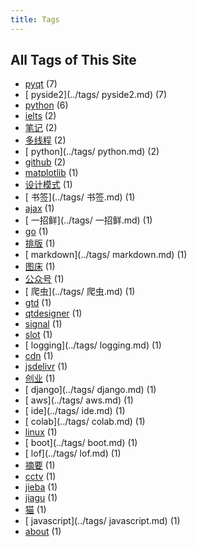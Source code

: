 ```yaml
---
title: Tags
---
```

## All Tags of This Site
* [pyqt](../tags/pyqt.md) (7)
* [ pyside2](../tags/ pyside2.md) (7)
* [python](../tags/python.md) (6)
* [ielts](../tags/ielts.md) (2)
* [笔记](../tags/笔记.md) (2)
* [多线程](../tags/多线程.md) (2)
* [ python](../tags/ python.md) (2)
* [github](../tags/github.md) (2)
* [matplotlib](../tags/matplotlib.md) (1)
* [设计模式](../tags/设计模式.md) (1)
* [ 书签](../tags/ 书签.md) (1)
* [ajax](../tags/ajax.md) (1)
* [ 一招鲜](../tags/ 一招鲜.md) (1)
* [go](../tags/go.md) (1)
* [排版](../tags/排版.md) (1)
* [ markdown](../tags/ markdown.md) (1)
* [图床](../tags/图床.md) (1)
* [公众号](../tags/公众号.md) (1)
* [ 爬虫](../tags/ 爬虫.md) (1)
* [gtd](../tags/gtd.md) (1)
* [qtdesigner](../tags/qtdesigner.md) (1)
* [signal](../tags/signal.md) (1)
* [slot](../tags/slot.md) (1)
* [ logging](../tags/ logging.md) (1)
* [cdn](../tags/cdn.md) (1)
* [jsdelivr](../tags/jsdelivr.md) (1)
* [创业](../tags/创业.md) (1)
* [ django](../tags/ django.md) (1)
* [ aws](../tags/ aws.md) (1)
* [ ide](../tags/ ide.md) (1)
* [ colab](../tags/ colab.md) (1)
* [linux](../tags/linux.md) (1)
* [ boot](../tags/ boot.md) (1)
* [ lof](../tags/ lof.md) (1)
* [摘要](../tags/摘要.md) (1)
* [cctv](../tags/cctv.md) (1)
* [jieba](../tags/jieba.md) (1)
* [jiagu](../tags/jiagu.md) (1)
* [猫](../tags/猫.md) (1)
* [ javascript](../tags/ javascript.md) (1)
* [about](../tags/about.md) (1)